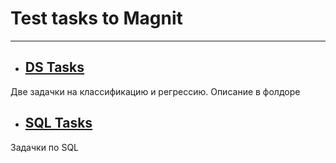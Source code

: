 # Test tasks to Magnit
____

- ## [DS Tasks](https://github.com/arkhipkin7/ds_projects/tree/main/magnit/python)
Две задачки на классификацию и регрессию. Описание в фолдоре

- ## [SQL Tasks](https://github.com/arkhipkin7/ds_projects/tree/main/magnit/SQL)
Задачки по SQL 
